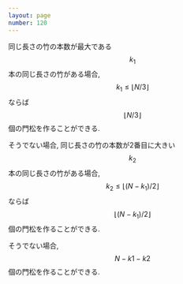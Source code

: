 ```yaml
---
layout: page
number: 120
---
```

同じ長さの竹の本数が最大である $$ k_1 $$ 本の同じ長さの竹がある場合, $$ k_1 \leq \lfloor N/3 \rfloor $$ ならば $$ \lfloor N/3 \rfloor $$ 個の門松を作ることができる.

そうでない場合, 同じ長さの竹の本数が2番目に大きい $$ k_2 $$ 本の同じ長さの竹がある場合, $$ k_2 \leq \lfloor (N-k_1)/2 \rfloor $$ ならば $$ \lfloor (N-k_1)/ 2 \rfloor $$ 個の門松を作ることができる.

そうでない場合, $$ N - k1 - k2 $$ 個の門松を作ることができる.
